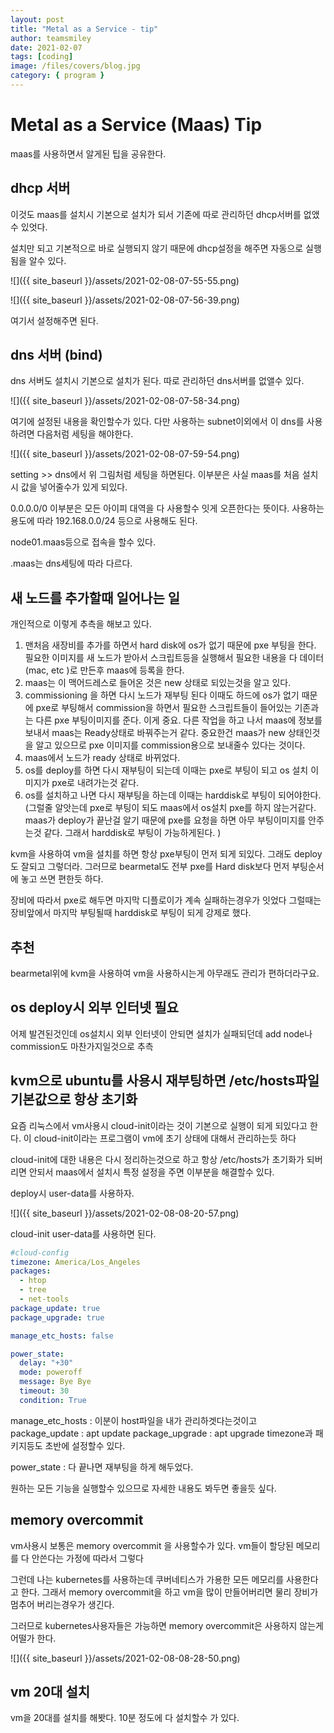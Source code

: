 ```yaml
---
layout: post
title: "Metal as a Service - tip"
author: teamsmiley
date: 2021-02-07
tags: [coding]
image: /files/covers/blog.jpg
category: { program }
---
```


# Metal as a Service (Maas) Tip

maas를 사용하면서 알게된 팁을 공유한다.

## dhcp 서버

이것도 maas를 설치시 기본으로 설치가 되서 기존에 따로 관리하던 dhcp서버를 없앴수 있엇다.

설치만 되고 기본적으로 바로 실행되지 않기 때문에 dhcp설정을 해주면 자동으로 실행됨을 알수 있다.

![]({{ site_baseurl }}/assets/2021-02-08-07-55-55.png)

![]({{ site_baseurl }}/assets/2021-02-08-07-56-39.png)

여기서 설정해주면 된다.

## dns 서버 (bind)

dns 서버도 설치시 기본으로 설치가 된다. 따로 관리하던 dns서버를 없앨수 있다.

![]({{ site_baseurl }}/assets/2021-02-08-07-58-34.png)

여기에 설정된 내용을 확인할수가 있다. 다만 사용하는 subnet이외에서 이 dns를 사용하려면 다음처럼 세팅을 해야한다.

![]({{ site_baseurl }}/assets/2021-02-08-07-59-54.png)

setting >> dns에서 위 그림처럼 세팅을 하면된다. 이부분은 사실 maas를 처음 설치시 값을 넣어줄수가 있게 되있다.

0.0.0.0/0 이부분은 모든 아이피 대역을 다 사용할수 잇게 오픈한다는 뜻이다. 사용하는 용도에 따라 192.168.0.0/24 등으로 사용해도 된다.

node01.maas등으로 접속을 할수 있다.

.maas는 dns세팅에 따라 다르다.

## 새 노드를 추가할때 일어나는 일

개인적으로 이렇게 추측을 해보고 있다.

1. 맨처음 새장비를 추가를 하면서 hard disk에 os가 없기 때문에 pxe 부팅을 한다. 필요한 이미지를 새 노드가 받아서 스크립트등을 실행해서 필요한 내용을 다 데이터(mac, etc )로 만든후 maas에 등록을 한다.
1. maas는 이 맥어드레스로 들어온 것은 new 상태로 되있는것을 알고 있다.
1. commissioning 을 하면 다시 노드가 재부팅 된다 이때도 하드에 os가 없기 때문에 pxe로 부팅해서 commission을 하면서 필요한 스크립트들이 들어있는 기존과는 다른 pxe 부팅이미지를 준다. 이게 중요. 다른 작업을 하고 나서 maas에 정보를 보내서 maas는 Ready상태로 바꿔주는거 같다. 중요한건 maas가 new 상태인것을 알고 있으므로 pxe 이미지를 commission용으로 보내줄수 있다는 것이다.
1. maas에서 노드가 ready 상태로 바뀌었다.
1. os를 deploy를 하면 다시 재부팅이 되는데 이때는 pxe로 부팅이 되고 os 설치 이미지가 pxe로 내려가는것 같다.
1. os를 설치하고 나면 다시 재부팅을 하는데 이때는 harddisk로 부팅이 되어야한다. (그럴줄 알앗는데 pxe로 부팅이 되도 maas에서 os설치 pxe를 하지 않는거같다. maas가 deploy가 끝난걸 알기 때문에 pxe를 요청을 하면 아무 부팅이미지를 안주는것 같다. 그래서 harddisk로 부팅이 가능하게된다. )

kvm을 사용하여 vm을 설치를 하면 항상 pxe부팅이 먼저 되게 되있다. 그래도 deploy도 잘되고 그렇더라. 그러므로 bearmetal도 전부 pxe를 Hard disk보다 먼저 부팅순서에 놓고 쓰면 편한듯 하다.

장비에 따라서 pxe로 해두면 마지막 디플로이가 계속 실패하는경우가 잇었다 그럴때는 장비앞에서 마지막 부팅될때 harddisk로 부팅이 되게 강제로 했다.

## 추천

bearmetal위에 kvm을 사용하여 vm을 사용하시는게 아무래도 관리가 편하더라구요.

## os deploy시 외부 인터넷 필요

어제 발견된것인데 os설치시 외부 인터넷이 안되면 설치가 실패되던데 add node나 commission도 마찬가지일것으로 추측

## kvm으로 ubuntu를 사용시 재부팅하면 /etc/hosts파일 기본값으로 항상 초기화

요즘 리눅스에서 vm사용시 cloud-init이라는 것이 기본으로 실행이 되게 되있다고 한다. 이 cloud-init이라는 프로그램이 vm에 초기 상태에 대해서 관리하는듯 하다

cloud-init에 대한 내용은 다시 정리하는것으로 하고 항상 /etc/hosts가 초기화가 되버리면 안되서 maas에서 설치시 특정 설정을 주면 이부분을 해결할수 있다.

deploy시 user-data를 사용하자.

![]({{ site_baseurl }}/assets/2021-02-08-08-20-57.png)

cloud-init user-data를 사용하면 된다.

```yml
#cloud-config
timezone: America/Los_Angeles
packages:
  - htop
  - tree
  - net-tools
package_update: true
package_upgrade: true

manage_etc_hosts: false

power_state:
  delay: "+30"
  mode: poweroff
  message: Bye Bye
  timeout: 30
  condition: True
```

manage_etc_hosts : 이분이 host파일을 내가 관리하겟다는것이고
package_update : apt update
package_upgrade : apt upgrade
timezone과 패키지등도 초반에 설정할수 있다.

power_state : 다 끝나면 재부팅을 하게 해두었다.

원하는 모든 기능을 실행할수 있으므로 자세한 내용도 봐두면 좋을듯 싶다.

## memory overcommit

vm사용시 보통은 memory overcommit 을 사용할수가 있다. vm들이 할당된 메모리를 다 안쓴다는 가정에 따라서 그렇다

그런데 나는 kubernetes를 사용하는데 쿠버네티스가 가용한 모든 메모리를 사용한다고 한다. 그래서 memory overcommit을 하고 vm을 많이 만들어버리면 물리 장비가 멈추어 버리는경우가 생긴다.

그러므로 kubernetes사용자들은 가능하면 memory overcommit은 사용하지 않는게 어떨가 한다.

![]({{ site_baseurl }}/assets/2021-02-08-08-28-50.png)

## vm 20대 설치

vm을 20대를 설치를 해봣다. 10분 정도에 다 설치할수 가 있다.
